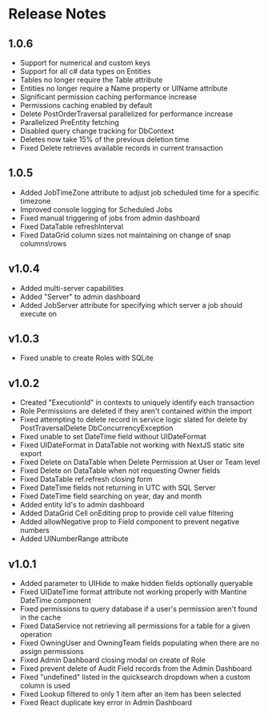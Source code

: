 # Release Notes

## 1.0.6

- Support for numerical and custom keys
- Support for all c# data types on Entities
- Tables no longer require the Table attribute
- Entities no longer require a Name property or UIName attribute
- Significant permission caching performance increase
- Permissions caching enabled by default
- Delete PostOrderTraversal parallelized for performance increase
- Parallelized PreEntity fetching
- Disabled query change tracking for DbContext
- Deletes now take 15% of the previous deletion time
- Fixed Delete retrieves available records in current transaction

## 1.0.5

- Added JobTimeZone attribute to adjust job scheduled time for a specific timezone
- Improved console logging for Scheduled Jobs
- Fixed manual triggering of jobs from admin dashboard
- Fixed DataTable refreshInterval
- Fixed DataGrid column sizes not maintaining on change of snap columns\rows

## v1.0.4

- Added multi-server capabilities
- Added "Server" to admin dashboard
- Added JobServer attribute for specifying which server a job should execute on

## v1.0.3

- Fixed unable to create Roles with SQLite

## v1.0.2

- Created "ExecutionId" in contexts to uniquely identify each transaction
- Role Permissions are deleted if they aren't contained within the import
- Fixed attempting to delete record in service logic slated for delete by PostTraversalDelete DbConcurrencyException
- Fixed unable to set DateTime field without UIDateFormat
- Fixed UIDateFormat in DataTable not working with NextJS static site export
- Fixed Delete on DataTable when Delete Permission at User or Team level
- Fixed Delete on DataTable when not requesting Owner fields
- Fixed DataTable ref.refresh closing form
- Fixed DateTime fields not returning in UTC with SQL Server
- Fixed DateTime field searching on year, day and month
- Added entity Id's to admin dashboard
- Added DataGrid Cell onEditing prop to provide cell value filtering
- Added allowNegative prop to Field component to prevent negative numbers
- Added UINumberRange attribute

## v1.0.1

- Added parameter to UIHide to make hidden fields optionally queryable
- Fixed UIDateTime format attribute not working properly with Mantine DateTime component
- Fixed permissions to query database if a user's permission aren't found in the cache
- Fixed DataService not retrieving all permissions for a table for a given operation
- Fixed OwningUser and OwningTeam fields populating when there are no assign permissions
- Fixed Admin Dashboard closing modal on create of Role
- Fixed prevent delete of Audit Field records from the Admin Dashboard
- Fixed "undefined" listed in the quicksearch dropdown when a custom column is used
- Fixed Lookup filtered to only 1 item after an item has been selected
- Fixed React duplicate key error in Admin Dashboard
